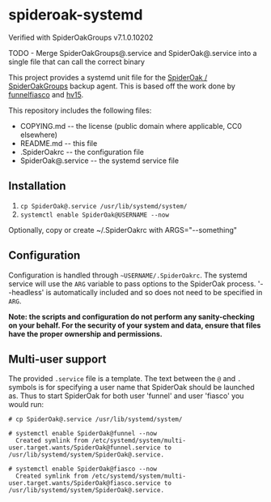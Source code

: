 # spideroak-systemd

Verified with SpiderOakGroups v7.1.0.10202

TODO - Merge SpiderOakGroups@.service and SpiderOak@.service into a single file that can call the correct binary

This project provides a systemd unit file for the [SpiderOak / SpiderOakGroups](https://www.spideroak.com) backup agent.  This is based off the work done by [funnelfiasco](https://github.com/funnelfiasco/spideroak-init) and [hv15](https://github.com/hv15/spideroak-systemd).

This repository includes the following files:
* COPYING.md         -- the license (public domain where applicable, CC0 elsewhere) 
* README.md          -- this file
* .SpiderOakrc      -- the configuration file
* SpiderOak@.service -- the systemd service file

## Installation

1. `cp SpiderOak@.service /usr/lib/systemd/system/`
2. `systemctl enable SpiderOak@USERNAME --now`

Optionally, copy or create ~/.SpiderOakrc with ARGS="--something"

## Configuration
Configuration is handled through `~USERNAME/.SpiderOakrc`. The systemd service will use the `ARG` variable to pass options to the SpiderOak process. '--headless' is automatically included and so does not need to be specified in `ARG`.

**Note: the scripts and configuration do not perform any sanity-checking on your behalf. For the security of your system and data, ensure that files have the proper ownership and permissions.**

## Multi-user support
The provided `.service` file is a template. The text between the `@` and `.` symbols is for specifying a user name that SpiderOak should be launched as. Thus to start SpiderOak for both user 'funnel' and user 'fiasco' you would run:

    # cp SpiderOak@.service /usr/lib/systemd/system/
    
    # systemctl enable SpiderOak@funnel --now
      Created symlink from /etc/systemd/system/multi-user.target.wants/SpiderOak@funnel.service to /usr/lib/systemd/system/SpiderOak@.service.
    
    # systemctl enable SpiderOak@fiasco --now
      Created symlink from /etc/systemd/system/multi-user.target.wants/SpiderOak@fiasco.service to /usr/lib/systemd/system/SpiderOak@.service.
